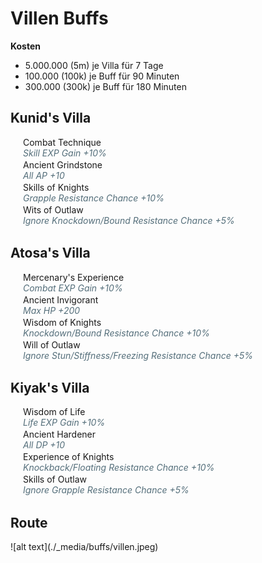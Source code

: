 # Villen Buffs

<b>Kosten</b> 
* 5.000.000 (5m) je Villa für 7 Tage
* 100.000 (100k) je Buff für 90 Minuten 
* 300.000 (300k) je Buff für 180 Minuten

<h2>Kunid's Villa</h2>
<h4 style="color: #607D8B; padding: 0;margin: 0 0 0.25rem 0;"></h4><p class="villa-buffs" style="padding-left: 20px; margin: 0;"><img src="http://www.somethinglovely.net/bdo/icons/43704.png" style="width:16px; float:left; margin: 0 0 0 -20px;"> <span style="display:inline-block;padding-bottom:2px;">Combat Technique<span style="color: #CCC"><br></span><i style="color: #546E7A">Skill EXP Gain +10%</i></span><br><img src="http://www.somethinglovely.net/bdo/icons/43707.png" style="width:16px; float:left; margin: 0 0 0 -20px;"> <span style="display:inline-block;padding-bottom:2px;">Ancient Grindstone<span style="color: #CCC"><br></span><i style="color: #546E7A">All AP +10</i></span><br><img src="http://www.somethinglovely.net/bdo/icons/43712.png" style="width:16px; float:left; margin: 0 0 0 -20px;"> <span style="display:inline-block;padding-bottom:2px;">Skills of Knights<span style="color: #CCC"><br></span><i style="color: #546E7A">Grapple Resistance Chance +10%</i></span><br><img src="http://www.somethinglovely.net/bdo/icons/43715.png" style="width:16px; float:left; margin: 0 0 0 -20px;"> <span style="display:inline-block;padding-bottom:2px;">Wits of Outlaw<span style="color: #CCC"><br></span><i style="color: #546E7A">Ignore Knockdown/Bound Resistance Chance +5%</i></span><br></p>
<h2>Atosa's Villa</h2>
<h4 style="color: #607D8B; padding: 0;margin: 0 0 0.25rem 0;"></h4><p class="villa-buffs" style="padding-left: 20px; margin: 0;"><img src="http://www.somethinglovely.net/bdo/icons/43703.png" style="width:16px; float:left; margin: 0 0 0 -20px;"> <span style="display:inline-block;padding-bottom:2px;">Mercenary's Experience<span style="color: #CCC"><br></span><i style="color: #546E7A">Combat EXP Gain +10%</i></span><br><img src="http://www.somethinglovely.net/bdo/icons/43709.png" style="width:16px; float:left; margin: 0 0 0 -20px;"> <span style="display:inline-block;padding-bottom:2px;">Ancient Invigorant<span style="color: #CCC"><br></span><i style="color: #546E7A">Max HP +200</i></span><br><img src="http://www.somethinglovely.net/bdo/icons/43711.png" style="width:16px; float:left; margin: 0 0 0 -20px;"> <span style="display:inline-block;padding-bottom:2px;">Wisdom of Knights<span style="color: #CCC"><br></span><i style="color: #546E7A">Knockdown/Bound Resistance Chance +10%</i></span><br><img src="http://www.somethinglovely.net/bdo/icons/43714.png" style="width:16px; float:left; margin: 0 0 0 -20px;"> <span style="display:inline-block;padding-bottom:2px;">Will of Outlaw<span style="color: #CCC"><br></span><i style="color: #546E7A">Ignore Stun/Stiffness/Freezing Resistance Chance +5%</i></span><br></p>
<h2>Kiyak's Villa</h2>
<h4 style="color: #607D8B; padding: 0;margin: 0 0 0.25rem 0;"></h4><p class="villa-buffs" style="padding-left: 20px; margin: 0;"><img src="http://www.somethinglovely.net/bdo/icons/43705.png" style="width:16px; float:left; margin: 0 0 0 -20px;"> <span style="display:inline-block;padding-bottom:2px;">Wisdom of Life<span style="color: #CCC"><br></span><i style="color: #546E7A">Life EXP Gain +10%</i></span><br><img src="http://www.somethinglovely.net/bdo/icons/43708.png" style="width:16px; float:left; margin: 0 0 0 -20px;"> <span style="display:inline-block;padding-bottom:2px;">Ancient Hardener<span style="color: #CCC"><br></span><i style="color: #546E7A">All DP +10</i></span><br><img src="http://www.somethinglovely.net/bdo/icons/43713.png" style="width:16px; float:left; margin: 0 0 0 -20px;"> <span style="display:inline-block;padding-bottom:2px;">Experience of Knights<span style="color: #CCC"><br></span><i style="color: #546E7A">Knockback/Floating Resistance Chance +10%</i></span><br><img src="http://www.somethinglovely.net/bdo/icons/43716.png" style="width:16px; float:left; margin: 0 0 0 -20px;"> <span style="display:inline-block;padding-bottom:2px;">Skills of Outlaw<span style="color: #CCC"><br></span><i style="color: #546E7A">Ignore Grapple Resistance Chance +5%</i></span><br></p>

<h2>Route</h2>
![alt text](./_media/buffs/villen.jpeg)